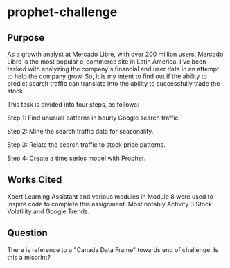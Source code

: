 # prophet-challenge

## Purpose

As a growth analyst at Mercado Libre, with over 200 million users, Mercado Libre is the most popular e-commerce site in Latin America. I've been tasked with analyzing the company's financial and user data in an attempt to help the company grow. So, it is my intent to find out if the ability to predict search traffic can translate into the ability to successfully trade the stock.

This task is divided into four steps, as follows:

Step 1: Find unusual patterns in hourly Google search traffic.

Step 2: Mine the search traffic data for seasonality.

Step 3: Relate the search traffic to stock price patterns.

Step 4: Create a time series model with Prophet.

## Works Cited

Xpert Learning Assistant and various modules in Module 8 were used to inspire code to complete this assignment. Most notably Activity 3 Stock Volatility and Google Trends.

## Question

There is reference to a "Canada Data Frame" towards end of challenge. Is this a misprint?
